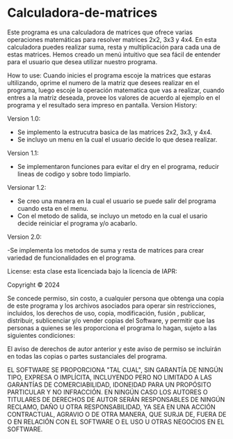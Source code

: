 # Calculadora-de-matrices
Este programa es una calculadora de matrices que ofrece varias operaciones matemáticas para resolver matrices 2x2, 3x3 y 4x4. En esta calculadora puedes realizar suma, resta y multiplicación para cada una de estas matrices. Hemos creado un menú intuitivo que sea fácil de entender para el usuario que desea utilizar nuestro programa. 

How to use:
Cuando inicies el programa escoje la matrices que estaras ultilizando, oprime el numero de la matriz que desees realizar en el programa, luego escoje la operación matematica que vas a realizar, cuando entres a la matriz deseada, provee los valores de acuerdo al ejemplo en el programa y el resultado sera impreso en pantalla.
Version History: 

Version 1.0:

- Se implemento la estrucutra basica de las matrices 2x2, 3x3, y 4x4.
- Se incluyo un menu en la cual el usuario decide lo que desea realizar.
  
Version 1.1:

- Se implementaron funciones para evitar el dry en el programa, reducir lineas de codigo y sobre todo limpiarlo.
  
Versionar 1.2:

- Se creo una manera en la cual el usuario se puede salir del programa cuando esta en el menu.
- Con el metodo de salida, se incluyo un metodo en la cual el usario decide reiniciar el programa y/o acabarlo.

Version 2.0:

-Se implementa los metodos de suma y resta de matrices para crear variedad de funcionalidades en el programa.
  

License:
esta clase esta licenciada bajo la licencia de IAPR:

Copyright © 2024

Se concede permiso, sin costo, a cualquier persona que obtenga una copia de este programa y los archivos asociados para operar sin restricciones, incluidos, los derechos de uso, copia, modificación, fusión , publicar, distribuir, sublicenciar y/o vender copias del Software, y permitir que las personas a quienes se les proporciona el programa lo hagan, sujeto a las siguientes condiciones:

El aviso de derechos de autor anterior y este aviso de permiso se incluirán en todas las copias o partes sustanciales del programa.

EL SOFTWARE SE PROPORCIONA "TAL CUAL", SIN GARANTÍA DE NINGÚN TIPO, EXPRESA O IMPLÍCITA, INCLUYENDO PERO NO LIMITADO A LAS GARANTÍAS DE COMERCIABILIDAD, IDONEIDAD PARA UN PROPÓSITO PARTICULAR Y NO INFRACCIÓN. EN NINGÚN CASO LOS AUTORES O TITULARES DE DERECHOS DE AUTOR SERÁN RESPONSABLES DE NINGÚN RECLAMO, DAÑO U OTRA RESPONSABILIDAD, YA SEA EN UNA ACCIÓN CONTRACTUAL, AGRAVIO O DE OTRA MANERA, QUE SURJA DE, FUERA DE O EN RELACIÓN CON EL SOFTWARE O EL USO U OTRAS NEGOCIOS EN EL SOFTWARE.
